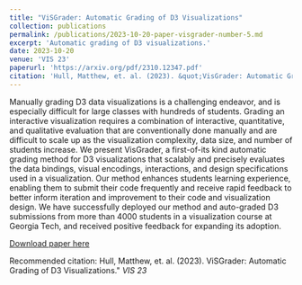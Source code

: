```yaml
---
title: "ViSGrader: Automatic Grading of D3 Visualizations"
collection: publications
permalink: /publications/2023-10-20-paper-visgrader-number-5.md
excerpt: 'Automatic grading of D3 visualizations.'
date: 2023-10-20
venue: 'VIS 23'
paperurl: 'https://arxiv.org/pdf/2310.12347.pdf'
citation: 'Hull, Matthew, et. al. (2023). &quot;VisGrader: Automatic Grading of D3 Visualizations.&quot; <i>VIS 23</i>.'
---
```

Manually grading D3 data visualizations is a challenging endeavor, and is especially difficult for large classes with hundreds of students. Grading an interactive visualization requires a combination of interactive, quantitative, and qualitative evaluation that are conventionally done manually and are difficult to scale up as the visualization complexity, data size, and number of students increase. We present VisGrader, a first-of-its kind automatic grading method for D3 visualizations that scalably and precisely evaluates the data bindings, visual encodings, interactions, and design specifications used in a visualization. Our method enhances students learning experience, enabling them to submit their code frequently and receive rapid feedback to better inform iteration and improvement to their code and visualization design. We have successfully deployed our method and auto-graded D3 submissions from more than 4000 students in a visualization course at Georgia Tech, and received positive feedback for expanding its adoption.

[Download paper here](https://arxiv.org/pdf/2310.12347.pdf)

Recommended citation: Hull, Matthew, et. al. (2023). ViSGrader: Automatic Grading of D3 Visualizations." <i>VIS 23</i>
